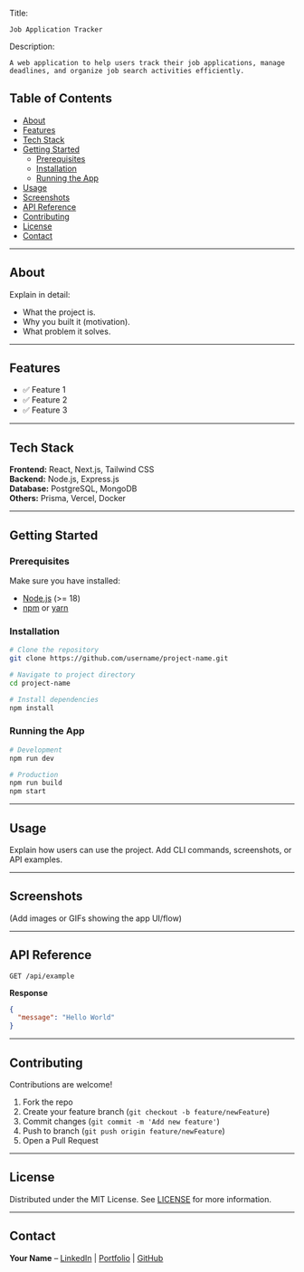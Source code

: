 Title:

    Job Application Tracker

Description:

    A web application to help users track their job applications, manage deadlines, and organize job search activities efficiently.

## Table of Contents
- [About](#about)
- [Features](#features)
- [Tech Stack](#tech-stack)
- [Getting Started](#getting-started)
  - [Prerequisites](#prerequisites)
  - [Installation](#installation)
  - [Running the App](#running-the-app)
- [Usage](#usage)
- [Screenshots](#screenshots)
- [API Reference](#api-reference)
- [Contributing](#contributing)
- [License](#license)
- [Contact](#contact)

---

## About
Explain in detail:
- What the project is.
- Why you built it (motivation).
- What problem it solves.

---

## Features
- ✅ Feature 1
- ✅ Feature 2
- ✅ Feature 3

---

## Tech Stack
**Frontend:** React, Next.js, Tailwind CSS  
**Backend:** Node.js, Express.js  
**Database:** PostgreSQL, MongoDB  
**Others:** Prisma, Vercel, Docker  

---

## Getting Started

### Prerequisites
Make sure you have installed:
- [Node.js](https://nodejs.org/) (>= 18)
- [npm](https://www.npmjs.com/) or [yarn](https://yarnpkg.com/)

### Installation
```bash
# Clone the repository
git clone https://github.com/username/project-name.git

# Navigate to project directory
cd project-name

# Install dependencies
npm install
````

### Running the App

```bash
# Development
npm run dev

# Production
npm run build
npm start
```

---

## Usage

Explain how users can use the project.
Add CLI commands, screenshots, or API examples.

---

## Screenshots

(Add images or GIFs showing the app UI/flow)

---

## API Reference

```http
GET /api/example
```

**Response**

```json
{
  "message": "Hello World"
}
```

---

## Contributing

Contributions are welcome!

1. Fork the repo
2. Create your feature branch (`git checkout -b feature/newFeature`)
3. Commit changes (`git commit -m 'Add new feature'`)
4. Push to branch (`git push origin feature/newFeature`)
5. Open a Pull Request

---

## License

Distributed under the MIT License.
See [LICENSE](LICENSE) for more information.

---

## Contact

**Your Name** – [LinkedIn](https://linkedin.com/in/yourusername) | [Portfolio](https://yourportfolio.com) | [GitHub](https://github.com/yourusername)

```